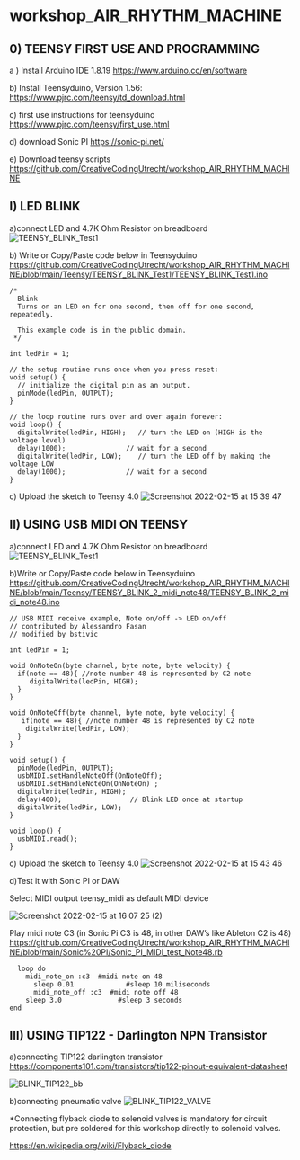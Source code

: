 # workshop_AIR_RHYTHM_MACHINE

## 0) TEENSY FIRST USE AND PROGRAMMING

  a ) Install Arduino IDE 1.8.19
  https://www.arduino.cc/en/software

  b) Install Teensyduino, Version 1.56:
  https://www.pjrc.com/teensy/td_download.html

  c) first use instructions for teensyduino
  https://www.pjrc.com/teensy/first_use.html

  d) download Sonic PI https://sonic-pi.net/

  e) Download teensy scripts
  https://github.com/CreativeCodingUtrecht/workshop_AIR_RHYTHM_MACHINE

## I) LED BLINK

  a)connect LED and 4.7K Ohm Resistor on breadboard 
  ![TEENSY_BLINK_Test1](https://user-images.githubusercontent.com/67680464/154671612-0d877c1d-3efa-4d9f-b240-fa94a04eb20e.jpg)

  b) Write or Copy/Paste code below in Teensyduino
  https://github.com/CreativeCodingUtrecht/workshop_AIR_RHYTHM_MACHINE/blob/main/Teensy/TEENSY_BLINK_Test1/TEENSY_BLINK_Test1.ino

  ```
  /*
    Blink
    Turns on an LED on for one second, then off for one second, repeatedly.

    This example code is in the public domain.
   */

  int ledPin = 1;

  // the setup routine runs once when you press reset:
  void setup() {
    // initialize the digital pin as an output.
    pinMode(ledPin, OUTPUT);
  }

  // the loop routine runs over and over again forever:
  void loop() {
    digitalWrite(ledPin, HIGH);   // turn the LED on (HIGH is the voltage level)
    delay(1000);               // wait for a second
    digitalWrite(ledPin, LOW);    // turn the LED off by making the voltage LOW
    delay(1000);               // wait for a second
  }
  ```
  c) Upload the sketch to Teensy 4.0
  ![Screenshot 2022-02-15 at 15 39 47](https://user-images.githubusercontent.com/67680464/154672120-1c756c72-ea92-4e0a-9ef2-57bae6177da0.png)

## II) USING USB MIDI ON TEENSY

  a)connect LED and 4.7K Ohm Resistor on breadboard 
  ![TEENSY_BLINK_Test1](https://user-images.githubusercontent.com/67680464/154672141-eae961ee-e385-4bd8-b852-6aa8eea08368.jpeg)

  b)Write or Copy/Paste code below in Teensyduino
  https://github.com/CreativeCodingUtrecht/workshop_AIR_RHYTHM_MACHINE/blob/main/Teensy/TEENSY_BLINK_2_midi_note48/TEENSY_BLINK_2_midi_note48.ino

  ```
  // USB MIDI receive example, Note on/off -> LED on/off
  // contributed by Alessandro Fasan
  // modified by bstivic

  int ledPin = 1;

  void OnNoteOn(byte channel, byte note, byte velocity) {
    if(note == 48){ //note number 48 is represented by C2 note
       digitalWrite(ledPin, HIGH); 
    }
  }

  void OnNoteOff(byte channel, byte note, byte velocity) {
     if(note == 48){ //note number 48 is represented by C2 note
      digitalWrite(ledPin, LOW);  
    }
  }

  void setup() {
    pinMode(ledPin, OUTPUT);
    usbMIDI.setHandleNoteOff(OnNoteOff);
    usbMIDI.setHandleNoteOn(OnNoteOn) ;
    digitalWrite(ledPin, HIGH);
    delay(400);                 // Blink LED once at startup
    digitalWrite(ledPin, LOW);
  }

  void loop() {
    usbMIDI.read();
  }
  ```


  c) Upload the sketch to Teensy 4.0
  ![Screenshot 2022-02-15 at 15 43 46](https://user-images.githubusercontent.com/67680464/154672463-be9dfbab-4a50-4db3-977f-9bd6c8438d2f.png)

  d)Test it with Sonic PI or DAW

  Select MIDI output teensy_midi as default MIDI device

  ![Screenshot 2022-02-15 at 16 07 25 (2)](https://user-images.githubusercontent.com/67680464/154672524-5e1285c8-e5eb-45fd-b33b-4643e489d09d.png)

  Play midi note C3 (in Sonic Pi C3 is 48, in other DAW’s like Ableton C2 is 48)
  https://github.com/CreativeCodingUtrecht/workshop_AIR_RHYTHM_MACHINE/blob/main/Sonic%20PI/Sonic_PI_MIDI_test_Note48.rb

  ```
    loop do
      midi_note_on :c3  #midi note on 48
        sleep 0.01             #sleep 10 miliseconds
        midi_note_off :c3  #midi note off 48
      sleep 3.0              #sleep 3 seconds
  end
  ```

## III) USING TIP122 - Darlington NPN Transistor

  a)connecting TIP122 darlington transistor
  https://components101.com/transistors/tip122-pinout-equivalent-datasheet

  ![BLINK_TIP122_bb](https://user-images.githubusercontent.com/67680464/154672669-2f148b73-3c98-4086-8bd2-866887d1d2d9.jpeg)

  b)connecting pneumatic valve
  ![BLINK_TIP122_VALVE](https://user-images.githubusercontent.com/67680464/154672731-fe735e0b-d71b-48fb-8393-8e3ce251bcd8.jpeg)

  *Connecting flyback diode to solenoid valves is mandatory for circuit protection, but pre soldered for this workshop directly to solenoid valves.  

  https://en.wikipedia.org/wiki/Flyback_diode
